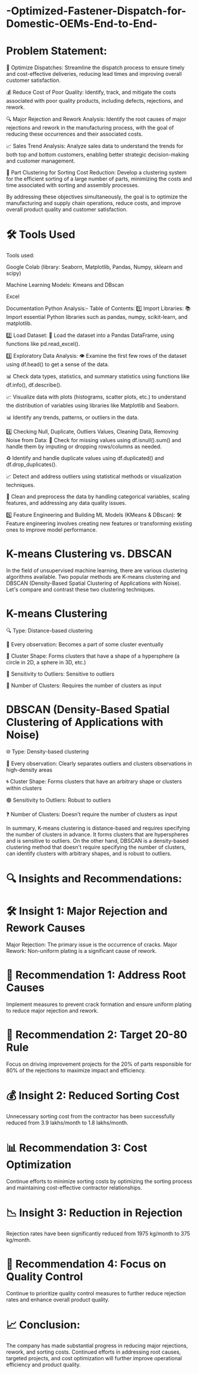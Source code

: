 # -Optimized-Fastener-Dispatch-for-Domestic-OEMs-End-to-End-
# Problem Statement:
🚚 Optimize Dispatches: Streamline the dispatch process to ensure timely and cost-effective deliveries, reducing lead times and improving overall customer satisfaction.

💰 Reduce Cost of Poor Quality: Identify, track, and mitigate the costs associated with poor quality products, including defects, rejections, and rework.

🔍 Major Rejection and Rework Analysis: Identify the root causes of major rejections and rework in the manufacturing process, with the goal of reducing these occurrences and their associated costs.

📈 Sales Trend Analysis: Analyze sales data to understand the trends for both top and bottom customers, enabling better strategic decision-making and customer management.

🧩 Part Clustering for Sorting Cost Reduction: Develop a clustering system for the efficient sorting of a large number of parts, minimizing the costs and time associated with sorting and assembly processes.

By addressing these objectives simultaneously, the goal is to optimize the manufacturing and supply chain operations, reduce costs, and improve overall product quality and customer satisfaction.

# 🛠 Tools Used
Tools used:

Google Colab (library: Seaborn, Matplotlib, Pandas, Numpy, sklearn and scipy)

Machine Learning Models: Kmeans and DBscan

Excel

Documentation
Python Analysis:-
Table of Contents:
1️⃣ Import Libraries: 📚 Import essential Python libraries such as pandas, numpy, scikit-learn, and matplotlib.

2️⃣ Load Dataset: 📂 Load the dataset into a Pandas DataFrame, using functions like pd.read_excel().

3️⃣ Exploratory Data Analysis: 👁️ Examine the first few rows of the dataset using df.head() to get a sense of the data.

📊 Check data types, statistics, and summary statistics using functions like df.info(), df.describe().

📈 Visualize data with plots (histograms, scatter plots, etc.) to understand the distribution of variables using libraries like Matplotlib and Seaborn.

📊 Identify any trends, patterns, or outliers in the data.

4️⃣ Checking Null, Duplicate, Outliers Values, Cleaning Data, Removing Noise from Data: 🚫 Check for missing values using df.isnull().sum() and handle them by imputing or dropping rows/columns as needed.

♻️ Identify and handle duplicate values using df.duplicated() and df.drop_duplicates().

📈 Detect and address outliers using statistical methods or visualization techniques.

🧹 Clean and preprocess the data by handling categorical variables, scaling features, and addressing any data quality issues.

5️⃣ Feature Engineering and Building ML Models (KMeans & DBscan): 🛠️ Feature engineering involves creating new features or transforming existing ones to improve model performance.

# K-means Clustering vs. DBSCAN
In the field of unsupervised machine learning, there are various clustering algorithms available. Two popular methods are K-means clustering and DBSCAN (Density-Based Spatial Clustering of Applications with Noise). Let's compare and contrast these two clustering techniques.

# K-means Clustering
🔍 Type: Distance-based clustering

🎯 Every observation: Becomes a part of some cluster eventually

🔵 Cluster Shape: Forms clusters that have a shape of a hypersphere (a circle in 2D, a sphere in 3D, etc.)

🎯 Sensitivity to Outliers: Sensitive to outliers

🔢 Number of Clusters: Requires the number of clusters as input

# DBSCAN (Density-Based Spatial Clustering of Applications with Noise)
🌐 Type: Density-based clustering

🎯 Every observation: Clearly separates outliers and clusters observations in high-density areas

🌀 Cluster Shape: Forms clusters that have an arbitrary shape or clusters within clusters

🟢 Sensitivity to Outliers: Robust to outliers

❓ Number of Clusters: Doesn’t require the number of clusters as input

In summary, K-means clustering is distance-based and requires specifying the number of clusters in advance. It forms clusters that are hyperspheres and is sensitive to outliers. On the other hand, DBSCAN is a density-based clustering method that doesn't require specifying the number of clusters, can identify clusters with arbitrary shapes, and is robust to outliers.

# 🔍 Insights and Recommendations:

# 🛠️ Insight 1: Major Rejection and Rework Causes

Major Rejection: The primary issue is the occurrence of cracks.
Major Rework: Non-uniform plating is a significant cause of rework.
# 📌 Recommendation 1: Address Root Causes

Implement measures to prevent crack formation and ensure uniform plating to reduce major rejection and rework.
# 🚀 Recommendation 2: Target 20-80 Rule

Focus on driving improvement projects for the 20% of parts responsible for 80% of the rejections to maximize impact and efficiency.
# 💰 Insight 2: Reduced Sorting Cost

Unnecessary sorting cost from the contractor has been successfully reduced from 3.9 lakhs/month to 1.8 lakhs/month.
# 📊 Recommendation 3: Cost Optimization

Continue efforts to minimize sorting costs by optimizing the sorting process and maintaining cost-effective contractor relationships.
# 📉 Insight 3: Reduction in Rejection

Rejection rates have been significantly reduced from 1975 kg/month to 375 kg/month.
# 🔧 Recommendation 4: Focus on Quality Control

Continue to prioritize quality control measures to further reduce rejection rates and enhance overall product quality.
# 📈 Conclusion:

The company has made substantial progress in reducing major rejections, rework, and sorting costs.
Continued efforts in addressing root causes, targeted projects, and cost optimization will further improve operational efficiency and product quality.

